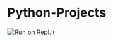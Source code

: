 # Python-Projects
[![Run on Repl.it](https://repl.it/badge/github/amberitas17/Python-Projects)](https://repl.it/github/amberitas17/Python-Projects)